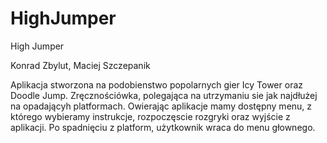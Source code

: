 # HighJumper
High Jumper 

Konrad Zbylut, 
Maciej Szczepanik

Aplikacja stworzona na podobienstwo popolarnych gier Icy Tower oraz Doodle Jump. 
Zręcznościówka, polegająca na utrzymaniu sie jak najdłużej na opadającyh platformach.
Owierając aplikacje mamy dostępny menu, z którego wybieramy instrukcje,
rozpoczęscie rozgryki oraz wyjście z aplikacji. Po spadnięciu z platform,
użytkownik wraca do menu głownego.
